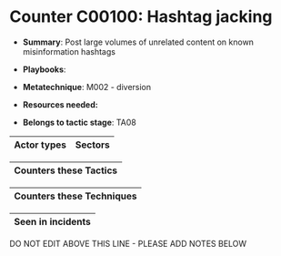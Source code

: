 # Counter C00100: Hashtag jacking

* **Summary**: Post large volumes of unrelated content on known misinformation hashtags 

* **Playbooks**: 

* **Metatechnique**: M002 - diversion

* **Resources needed:** 

* **Belongs to tactic stage**: TA08


| Actor types | Sectors |
| ----------- | ------- |



| Counters these Tactics |
| ---------------------- |



| Counters these Techniques |
| ------------------------- |



| Seen in incidents |
| ----------------- |


DO NOT EDIT ABOVE THIS LINE - PLEASE ADD NOTES BELOW